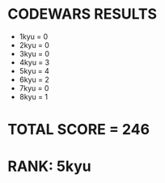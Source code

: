 # CODEWARS RESULTS

- 1kyu = 0
- 2kyu = 0
- 3kyu = 0
- 4kyu = 3
- 5kyu = 4
- 6kyu = 2
- 7kyu = 0
- 8kyu = 1

# TOTAL SCORE = 246
# RANK: 5kyu